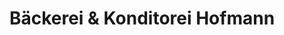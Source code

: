 ---
title: "Bäckerei & Konditorei Hofmann"
url: /greiz/baeckerei-und-konditorei-hofmann/
shop: Bäckerei
---